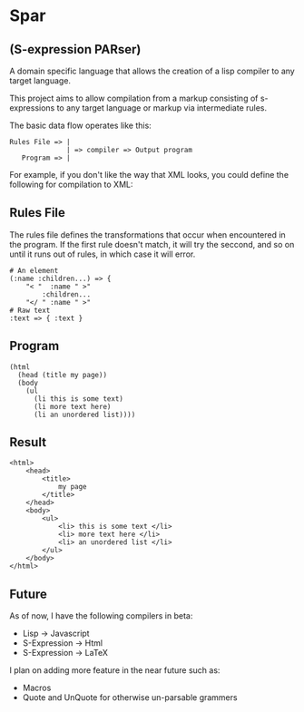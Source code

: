 Spar 
====

(S-expression PARser)
---------------------

A domain specific language that allows the creation of a lisp compiler to any target language.


This project aims to allow compilation from a markup consisting of s-expressions to any target language or markup 
via intermediate rules.  

The basic data flow operates like this:

    Rules File => |
                  | => compiler => Output program
       Program => |
       
For example, if you don't like the way that XML looks, you could define the following for compilation to XML:

Rules File
----------
The rules file defines the transformations that occur when encountered in the program.
If the first rule doesn't match, it will try the seccond, and so on until it runs out of rules,
in which case it will error.

    # An element
    (:name :children...) => {
        "< "  :name " >"
            :children...
        "</ " :name " >"
    # Raw text
    :text => { :text }
        
Program
-------
    
    (html 
      (head (title my page))
      (body 
        (ul
          (li this is some text)
          (li more text here)
          (li an unordered list))))
                  
Result
------

    <html>
        <head>
            <title>
                my page 
            </title>
        </head>
        <body>
            <ul>
                <li> this is some text </li>
                <li> more text here </li>
                <li> an unordered list </li>
            </ul>
        </body>
    </html>
    
Future
------

As of now, I have the following compilers in beta:
* Lisp -> Javascript
* S-Expression -> Html
* S-Expression -> LaTeX
 
I plan on adding more feature in the near future such as:
* Macros
* Quote and UnQuote for otherwise un-parsable grammers
